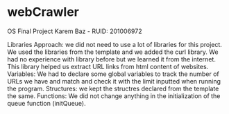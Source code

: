 # webCrawler
 OS Final Project
Karem Baz - RUID: 201006972 


Libraries Approach: we did not need to use a lot of libraries for this project. We used the libraries from the template and we added the curl library. We had no experience with library before but we learned it from the internet. This library helped us extract URL links from html content of websites. 
Variables: We had to declare some global variables to track the number of URLs we have and match and check it with the limit inputted when running the program. 
Structures: we kept the structres declared from the template the same. 
Functions: We did not change anything in the initialization of the queue function (initQueue). 
